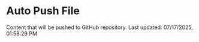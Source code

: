 # Auto Push File

Content that will be pushed to GitHub repository.
Last updated: 07/17/2025, 01:58:29 PM